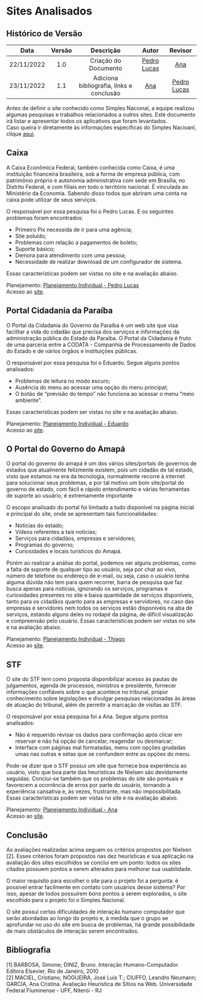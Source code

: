 # Sites Analisados

## Histórico de Versão
|Data|Versão|Descrição|Autor|Revisor|
| :----------: | :------: | :-----------: | :---------: |:---------: |
|22/11/2022|1.0|Criação do Documento| [Pedro Lucas](https://github.com/PedroLSF)|[Ana](https://github.com/AnHoff)
|23/11/2022|1.1|Adiciona bibliografia, links e conclusão|[Ana](https://github.com/AnHoff)|[Pedro Lucas](https://github.com/PedroLSF)

Antes de definir o site conhecido como Simples Nacional, a equipe realizou algumas pesquisas e trabalhos relacionados a outros sites. Este documento irá listar e apresentar todos os aplicativos que foram levantados. <br>
Caso queira ir diretamente às informações específicas do Simples Nacioanl, clique [aqui]().

## Caixa
A Caixa Econômica Federal, também conhecida como Caixa, é uma instituição financeira brasileira, sob a forma de empresa pública, com patrimônio próprio e autonomia administrativa com sede em Brasília, no Distrito Federal, e com filiais em todo o território nacional. É vinculada ao Ministério da Economia. Sabendo disso todos que abriram uma conta na caixa pode utilizar de seus serviços.

O responsável por essa pesquisa foi o Pedro Lucas. E os seguintes problemas foram encontrados:

* Primeiro Pix necessida de ir para uma agência;
* Site poluído;
* Problemas com relação a pagamentos de boleto;
* Suporte básico;
* Demora para atendimento com uma pessoa;
* Necessidade de realizar download de um configurador de sistema.

Essas características podem ser vistas no site e na avaliação abaixo.

Planejamento: [Planejamento Individual - Pedro Lucas](https://github.com/Interacao-Humano-Computador/2022.2-SimplesNacional/files/10075960/ProjetoParteIndividualMetodoeAvalicaoPedroLucasSiqueiraFernandes.1.pdf)<br>
Acesso ao [site](https://www.caixa.gov.br/Paginas/home-caixa.aspx).

## Portal Cidadania da Paraíba

O Portal da Cidadania do Governo da Paraíba é um web site que visa facilitar a vida do cidadão que precisa dos serviços e informações da administração pública do Estado da Paraíba. O Portal da Cidadania é fruto de uma parceria entre a CODATA - Companhia de Processamento de Dados do Estado e de vários órgãos e instituições públicas.

O responsável por essa pesquisa foi o Eduardo. Segue alguns pontos analisados:

* Problemas de leitura no modo escuro;
* Ausência do menu ao acessar uma opção do menu principal;
* O botão de “previsão do tempo” não funciona ao acessar o menu “meio ambiente”.

Essas características podem ser vistas no site e na avaliação abaixo.

Planejamento: [Planejamento Individual - Eduardo](https://github.com/Interacao-Humano-Computador/2022.2-SimplesNacional/files/10075955/ihc.pdf)<br>
Acesso ao [site](https://portaldacidadania.pb.gov.br/).

## O Portal do Governo do Amapá

O portal do governo do amapá é um dos vários sites/portais de governos de estados que atualmente felizmente existem, pois um cidadão de tal estado, visto que estamos na era da tecnologia, normalmente recorre à internet para solucionar seus problemas, e por tal motivo um bom site/portal do governo de estado, com fácil e rápido entendimento e várias ferramentas de suporte ao usuário, é extremamente importante

O escopo analisado do portal foi limitado a tudo disponível na página inicial e principal do site, onde se apresentam tais funcionalidades: 
 
* Notícias do estado;
* Vídeos referentes a tais noticias;
* Serviços para cidadãos, empresas e servidores;
* Programas do governo;
* Curiosidades e locais turísticos do Amapá.

Porém ao realizar a análise do portal, podemos ver alguns problemas, como a falta de suporte de qualquer tipo ao usuário, seja por chat ao vivo, número de telefone ou endereço de e-mail, ou seja, caso o usuário tenha alguma dúvida não tem para quem recorrer, barra de pesquisa que faz busca apenas para notícias, ignorando os serviços, programas e curiosidades presentes no site e baixa quantidade de serviços disponíveis, tanto para os cidadãos quanto para as empresas e servidores, no caso das empresas e servidores nem todos os serviços estão disponíveis na aba de serviços, estando alguns deles no rodapé da página, de difícil visualização e compreensão pelo usuário. Essas características podem ser vistas no site e na avaliação abaixo.

Planejamento: [Planejamento Individual - Thiago](https://github.com/Interacao-Humano-Computador/2022.2-SimplesNacional/files/10072584/ProjetoParteIndividualMetodoeAvalicaoThiagoOliveraCunha.pdf)<br>
Acesso ao [site](https://www.portal.ap.gov.br/).

## STF

O site do STF tem como proposta disponibilizar acesso às pautas de julgamentos, agenda de processos, ministros e presidente, fornecer informações confiáveis sobre o que acontece no tribunal, propor conhecimento sobre legislações e divulgar pesquisas relacionadas às áreas de atuação do tribunal, além de permitir a marcação de visitas ao STF.

O responsável por essa pesquisa foi a Ana. Segue alguns pontos analisados:

* Não é requerido revisar os dados para confirmação após clicar em reservar e não há opção de cancelar, reagendar ou desmarcar;
* Interface com páginas mal formatadas, menu com opções grudadas umas nas outras e setas que se confundem entre as opções do menu.

Pode-se dizer que o STF possui um site que fornece boa experiência ao usuário, visto que boa parte das heurísticas de Nielsen são devidamente seguidas. Conclui-se também que os problemas do site são pontuais e favorecem a ocorrência de erros por parte do usuário, tornando a experiência cansativa e, às vezes, frustrante, mas não impossibilitada. Essas características podem ser vistas no site e na avaliação abaixo.

Planejamento: [Planejamento Individual - Ana](https://github.com/Interacao-Humano-Computador/2022.2-SimplesNacional/files/10075987/PlojetoParteIndividualMetodoeAvaliacaoAnaLuizaHoffmannFerreira.pdf)<br>
Acesso ao [site](https://portal.stf.jus.br/).

## Conclusão
As avaliações realizadas acima seguem os critérios propostos por Nielsen [2]. Esses critérios foram propostos nas dez heurísticas e sua aplicação na avaliação dos sites escolhidos se conclui em um ponto: todos os sites citados possuem pontos a serem alterados para melhorar sua usabilidade.

O maior requisito para escolher o site para o projeto foi a pergunta: é possível entrar facilmente em contato com usuários desse sistema? Por isso, apesar de todos possuírem bons pontos a serem explorados, o site escolhido para o projeto foi o Simples Nacional.

O site possui certas dificuldades de interação humano computador que serão abordadas ao longo do projeto e, à medida que o grupo se aprofundar no uso do site em busca de problemas, há grande possibilidade de mais obstáculos de interação serem encontrados.

## Bibliografia
[1] BARBOSA, Simone; DINIZ, Bruno. Interação Humano-Computador. Editora Elsevier, Rio de Janeiro, 2010<br>
[2] MACIEL, Cristiano; NOGUEIRA, José Luis T.; CIUFFO, Leandro Neumann; GARCIA, Ana Cristina. Avaliação Heurística de Sítios na Web. Universidade Federal Fluminense - UFF, Niterói - RJ
